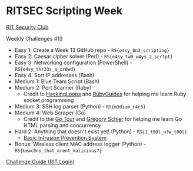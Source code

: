 # RITSEC Scripting Week
[RIT Security Club](https://ritsec.club)

Weekly Challenges #13

* Easy 1: Create a Week 13 GitHub repo - `RS{e4sy_0n3_scripting}`
* Easy 2: Caesar cipher solver (Perl) - `RS{e4sy_tw0_w4ys_2_scr1pt}`
* Easy 3: Networking configuration (PowerShell) - `RS{e4sy_thr33s_a_cr0wd}`
* Easy 4: Sort IP addresses (Bash)
* Medium 1: Blue Team Script (Bash)
* Medium 2: Port Scanner (Ruby)
  * Credit to [HackingLoops](https://www.hackingloops.com/how-to-build-a-basic-port-scanner-in-ruby/) and [RubyGuides](https://www.rubyguides.com/2016/11/port-scanner-in-ruby/) for helping me learn Ruby socket programming
* Medium 3: SSH log parser (Python) - `RS{m3dium_r4r3}`
* Medium 4: Web Scraper (Go)
  * Credit to the [Go Tour](https://tour.golang.org/concurrency/10) and [Gregory Schier](https://schier.co/blog/2015/04/26/a-simple-web-scraper-in-go.html) for helping me learn Go HTML parsing and concurrency
* Hard 2: Anything that doesn't exist yet! (Python) - `RS{1_t00l_n3w_t00l}`
  * [Basic Intrusion Prevention System](https://github.com/clev98/System-Forensics-Project)
* Bonus: Wireless client MAC address logger (Python) - `RS{beac0ns_that_arent_malicious?}`

[Challenge Guide (RIT Login)](https://docs.google.com/document/d/1mivtz-taZkvjMT8-gVD439IPkr2aUwe1ZpLdfV66Llk/edit#heading=h.y2r5as1fa9w)
